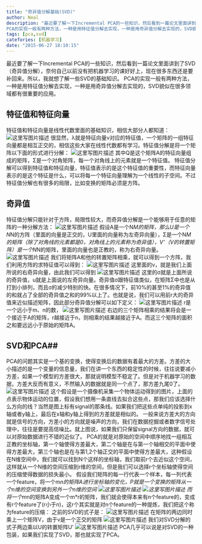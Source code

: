 ```yaml
---
title: "奇异值分解基础(SVD)"
author: Neal
description: "最近要了解一下Incremental PCA的一些知识，然后看到一篇论文里面讲到了SVD（奇异值分解），奈何自己以前没有把机器学习的课好好上，现在很多东西还是要补回来。所以，我就想了解一些SVD的基础知识。 
PCA的实现一般有两种方法，一种是用特征值分解去实现，一种是用奇异值分解去实现的，SVD貌似在很多领域都有很重要的应用。特征值和特征向量特征值和特征向量是线性代数里面的基础知识，相信大部分人都"
tags: [pca,svd]
catefories: [机器学习]
date: "2015-06-27 18:10:15"
---
```

最近要了解一下Incremental PCA的一些知识，然后看到一篇论文里面讲到了SVD（奇异值分解），奈何自己以前没有把机器学习的课好好上，现在很多东西还是要补回来。所以，我就想了解一些SVD的基础知识。
PCA的实现一般有两种方法，一种是用特征值分解去实现，一种是用奇异值分解去实现的，SVD貌似在很多领域都有很重要的应用。
## 特征值和特征向量 ##
特征值和特征向量是线性代数里面的基础知识，相信大部分人都知道：
![这里写图片描述](http://img.blog.csdn.net/20150627154504441)
很显然，λ就是特征向量v对应的特征值，一个矩阵的一组特征向量都是相互正交的，相信这些大家在线性代数都有学习。特征值分解是将一个矩阵以下面的形式进行分解：
![这里写图片描述](http://img.blog.csdn.net/20150627154713620)
其中Q是这个矩阵A的特征向量组成的矩阵，Σ是一个对角矩阵，每一个对角线上的元素就是一个特征值。
特征值分解可以得到特征值和特征向量，特征值表示的是这个特征值的重要性，而特征向量表示的是这个特征是什么，可以将每一个特征向量理解为一个线性的子空间。不过特征值分解也有很多的局限，比如变换的矩阵必须是方阵。
## 奇异值 ##
特征值分解只能针对于方阵，局限性较大，而奇异值分解是一个能够用于任意的矩阵的一种分解方法：
![这里写图片描述](http://img.blog.csdn.net/20150627155554117)
假设A是一个N*M的矩阵，那么U是一个N*N的方阵（里面的向量是正交的，U里面的向量称为左奇异向量），Σ是一个N*M的矩阵（除了对角线的元素都是0，对角线上的元素称为奇异值），V'（V的转置矩阵）是一个N*N的矩阵，里面的向量也是正教的，称为右奇异向量。
![这里写图片描述](http://img.blog.csdn.net/20150627160123326)
我们将矩阵A和他的转置矩阵相乘，就可以得到一个方阵，我们利用方阵的求特征值可以得到：
![这里写图片描述](http://img.blog.csdn.net/20150627160318055)
这里面的v，就是我们上面所说的右奇异向量，由此我们可以得到
![这里写图片描述](http://img.blog.csdn.net/20150627160432947)
这里的σ就是上面所说的奇异值，u就是上面说的左奇异向量。奇异值σ跟特征值类似，在矩阵Σ中也是从打到小排列，而且σ的减少特别的快。在很多情况下，前10%的甚至1%的奇异值的和就占了全部的奇异值之和的99%以上了。也就是说，我们可以用前r大的奇异值来近似描述矩阵，因此部分奇异值分解可以如下定义：
![这里写图片描述](http://img.blog.csdn.net/20150627161252436)
r是一个远小于m、n的数，
![这里写图片描述](http://img.blog.csdn.net/20150627161545868)
右边的三个矩阵相乘的结果将会是一个接近于A的矩阵，r越接近于n，则相乘的结果越接近于A。而这三个矩阵的面积之和要远远小于原始的矩阵A。
## SVD和PCA##
PCA的问题其实是一个基的变换，使得变换后的数据有着最大的方差。方差的大小描述的是一个变量的信息量，我们在讲一个东西的稳定性的时候，往往说要减小方差，如果一个模型的方差很大，那就说明模型不稳定了。但是对于机器学习的数据，方差大反而有意义，不然输入的数据就是同一个点了，那方差九尾0了。
![这里写图片描述](http://img.blog.csdn.net/20150627162402286)
这个假设是一个摄像机采集一个物体运动得到的图片，上面的点表示物体运动的位置，假设我们想用一条直线去拟合这些点，那我们应该选择什么方向的线？当然是图上标有signal的那条线。如果我们把这些点单纯的投影到x轴或者y轴上，最后在x轴和y轴上得到的方差就是相似的。
一般来说方差大的方向就是信号的方向，方差小的方向就是噪声的方向，我们在数据挖掘或者数字信号处理中，往往是要提高信噪比。就上图说，如果我们只保留signal方向的数据，就可以对原始数据进行不错的近似了。
PCA的就是对原始的空间中顺序地找一组相互正教的坐标轴，第一个轴使得方差最大，第二个轴是在与第一个轴相交的平面中使得方差最大，第三个轴也是在与第1,2个轴正交的平面中使得方差最大，这种假设在N维空间中，我们就可以找到N个这样的坐标轴，我们取前r个去近似这个空间，这样就从一个N维的空间压缩到r维的空间，但是我们可以选择r个坐标轴使得空间的压缩使得数据的损失最小。
假设我们矩阵的每一行代表一个样本，每一列代表一个feature，将一个m*n的矩阵A进行坐标轴的变化，P就是一个变换的矩阵从一个n维的空间变换到另外一个n维的空间
![这里写图片描述](http://img.blog.csdn.net/20150627163615343)
![这里写图片描述](http://img.blog.csdn.net/20150627163834504)
而将一个m*n的矩阵A变成一个m*r的矩阵，我们就会使得本来有n个feature的，变成有r个feature了(r小于n)，这r个其实就是对n个feature的一种提炼，我们把这个称为feature的压缩：
之前的SVD的式子是：
![这里写图片描述](http://img.blog.csdn.net/20150627161252436)
在矩阵的两边同时乘上一个矩阵V，由于v是一个正交的矩阵
![这里写图片描述](http://img.blog.csdn.net/20150627165333436)
我们对SVD分解的式子两边乘以U的转置矩阵U'
![这里写图片描述](http://img.blog.csdn.net/20150627180627671)
PCA几乎可以说是对SVD的一种包装，如果我们实现了SVD，那也就实现了PCA。